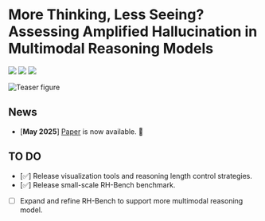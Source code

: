# More Thinking, Less Seeing? Assessing Amplified Hallucination in Multimodal Reasoning Models


<a href='https://arxiv.org/abs/2410.06172'><img src='https://img.shields.io/badge/Paper-Arxiv-red'></a> <a href='https://mssbench.github.io/ '><img src='https://img.shields.io/badge/Project-Page-green'></a> <a href='https://huggingface.co/datasets/kzhou35/mssbench/tree/main'><img src='https://img.shields.io/badge/🤗-Dataset-blue'></a>
</a>


![Teaser figure](figures/intro.png)


## News
- \[**May 2025**\]  [Paper](https://arxiv.org/abs/2505.21523) is now available. 📢


## TO DO 
- [✅] Release visualization tools and reasoning length control  strategies.
- [✅] Release small-scale RH-Bench benchmark.
- [ ]  Expand and refine RH-Bench to support more multimodal reasoning model.
